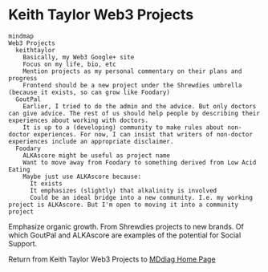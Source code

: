 # Keith Taylor Web3 Projects

```mermaid
mindmap
Web3 Projects
  keithtaylor
    Basically, my Web3 Google+ site
    Focus on my life, bio, etc
    Mention projects as my personal commentary on their plans and progress
    Frontend should be a new project under the Shrewdies umbrella (because it exists, so can grow like Foodary)
  GoutPal
    Earlier, I tried to do the admin and the advice. But only doctors can give advice. The rest of us should help people by describing their experiences about working with doctors.
    It is up to a (developing) community to make rules about non-doctor experiences. For now, I can insist that writers of non-doctor experiences include an appropriate disclaimer.
  Foodary
    ALKAscore might be useful as project name
    Want to move away from Foodary to something derived from Low Acid Eating
    Maybe just use ALKAscore because:
      It exists
      It emphasizes (slightly) that alkalinity is involved
      Could be an ideal bridge into a new community. I.e. my working project is ALKAscore. But I'm open to moving it into a community project
```

Emphasize organic growth. From Shrewdies projects to new brands. Of which GoutPal and ALKAscore are examples of the potential for Social Support.

Return from Keith Taylor Web3 Projects to [MDdiag Home Page](https://github.com/kct2020/mddiag?tab=readme-ov-file#mddiag)
